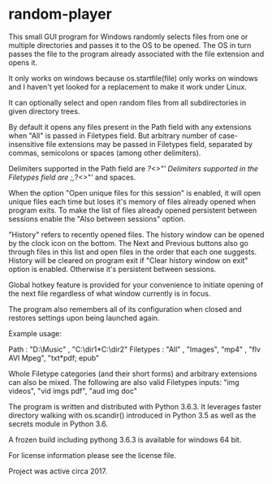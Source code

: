 # random-player

This small GUI program for Windows randomly selects files from one 
or multiple directories and passes it to the OS to be opened.
The OS in turn passes the file to the program already associated 
with the file extension and opens it.

It only works on windows because os.startfile(file) only works on windows and I haven't yet looked for a replacement 
to make it work under Linux.

It can optionally select and open random files from all subdirectories 
in given directory trees.

By default it opens any files present in the Path field with
any extensions when "All" is passed in Filetypes field.
But arbitrary number of case-insensitive file extensions may be passed
in Filetypes field, separated by commas, semicolons or spaces (among other delimiters).

Delimiters supported in the Path field are *?<>"'
Delimiters supported in the Filetypes field are ;,*?<>"' and spaces.

When the option "Open unique files for this session" is enabled,
it will open unique files each time but loses it's memory of files already
opened when program exits. To make the list of files already opened
persistent between sessions enable the "Also between sessions" option.

"History" refers to recently opened files. The history window can be opened by the clock icon
on the bottom. The Next and Previous buttons also go through files in this list and open
files in the order that each one suggests. History will be cleared on program exit if 
"Clear history window on exit" option is enabled. Otherwise it's persistent between sessions.

Global hotkey feature is provided for your convenience to initiate opening of the next file
regardless of what window currently is in focus.

The program also remembers all of its configuration when closed and restores settings
upon being launched again.

Example usage:

Path : "D:\Music" , "C:\dir1\*C:\dir2"
Filetypes : "All" , "Images", "mp4" , "flv AVI Mpeg", "txt\*pdf; epub"

Whole Filetype categories (and their short forms) and arbitrary extensions
can also be mixed.
The following are also valid Filetypes inputs:
"img videos", "vid imgs pdf", "aud img doc" 


The program is written and distributed with Python 3.6.3.
It leverages faster directory walking with os.scandir() introduced in Python 3.5
as well as the secrets module in Python 3.6.

A frozen build including pythong 3.6.3 is available for windows 64 bit.

For license information please see the license file.

Project was active circa 2017.
